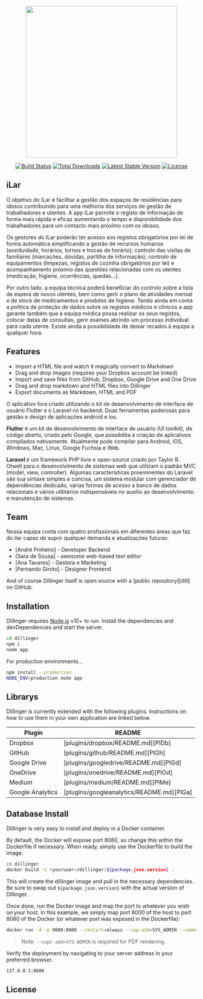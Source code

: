 <p align="center"><a href="https://laravel.com" target="_blank"><img src="https://www.opencodez.com/wp-content/uploads/2020/01/Google-flutter-logo.png" width="400"></a></p>

<p align="center">
<a href="https://travis-ci.org/laravel/framework"><img src="https://travis-ci.org/laravel/framework.svg" alt="Build Status"></a>
<a href="https://packagist.org/packages/laravel/framework"><img src="https://poser.pugx.org/laravel/framework/d/total.svg" alt="Total Downloads"></a>
<a href="https://packagist.org/packages/laravel/framework"><img src="https://poser.pugx.org/laravel/framework/v/stable.svg" alt="Latest Stable Version"></a>
<a href="https://packagist.org/packages/laravel/framework"><img src="https://poser.pugx.org/laravel/framework/license.svg" alt="License"></a>
</p>

## iLar
O objetivo do ILar é facilitar a gestão dos espaços de residências para idosos contribuindo para uma melhoria dos serviços de gestão de trabalhadores e utentes. A app ILar permite o registo de informação de forma mais rápida e eficaz aumentando o tempo e disponibilidade dos trabalhadores para um contacto mais próximo com os idosos.

Os gestores do ILar poderão ter acesso aos registos obrigatórios por lei de forma automática simplificando a gestão de recursos humanos (assiduidade, horários, turnos e trocas de horário); controlo das visitas de familiares (marcações, dúvidas, partilha de informação); controlo de equipamentos (limpezas, registos de cozinha obrigatórios por lei) e acompanhamento próximo das questões relacionadas com os utentes (medicação, higiene, ocorrências, quedas…).

Por outro lado, a equipa técnica poderá beneficiar do controlo sobre a lista de espera de novos utentes, bem como gerir o plano de atividades mensal e de stock de medicamentos e produtos de higiene. Tendo ainda em conta a política de proteção de dados sobre os registos médicos e clínicos a app garante também que a equipa médica possa realizar os seus registos, colocar datas de consultas, gerir exames abrindo um processo individual para cada utente. Existe ainda a possibilidade de deixar recados à equipa a qualquer hora.


## Features

- Import a HTML file and watch it magically convert to Markdown
- Drag and drop images (requires your Dropbox account be linked)
- Import and save files from GitHub, Dropbox, Google Drive and One Drive
- Drag and drop markdown and HTML files into Dillinger
- Export documents as Markdown, HTML and PDF

O aplicativo fora criado utilizando o kit de desenvolvimento de interface de usuário Flutter e o Laravel no backend. Duas ferramentas poderosas para gestão e design de aplicações android e ios.

<strong>Flutter</strong> é um kit de desenvolvimento de interface de usuário (UI toolkit), de código aberto, criado pelo Google, que possibilita a criação de aplicativos compilados nativamente. Atualmente pode compilar para Android, iOS, Windows, Mac, Linux, Google Fuchsia e Web.

<strong>Laravel </strong>é um framework PHP livre e open-source criado por Taylor B. Otwell para o desenvolvimento de sistemas web que utilizam o padrão MVC (model, view, controller). Algumas características proeminentes do Laravel são sua sintaxe simples e concisa, um sistema modular com gerenciador de dependências dedicado, várias formas de acesso a banco de dados relacionais e vários utilitários indispensáveis no auxílio ao desenvolvimento e manutenção de sistemas.  

## Team

Nossa equipa conta com quatro profissionais em diferentes áreas que faz do ilar capaz de suprir qualquer demanda e atualizações futuras:

- [André Pinheiro] - Developer Backend 
- [Sara de Sousa] - awesome web-based text editor
- [Ana Tavares] - Gestora e Marketing
- [Fernando Giroto] - Designer Frontend


And of course Dillinger itself is open source with a [public repository][dill]
 on GitHub.

## Installation

Dillinger requires [Node.js](https://nodejs.org/) v10+ to run.
Install the dependencies and devDependencies and start the server.

```sh
cd dillinger
npm i
node app
```

For production environments...

```sh
npm install --production
NODE_ENV=production node app
```

## Librarys

Dillinger is currently extended with the following plugins.
Instructions on how to use them in your own application are linked below.

| Plugin | README |
| ------ | ------ |
| Dropbox | [plugins/dropbox/README.md][PlDb] |
| GitHub | [plugins/github/README.md][PlGh] |
| Google Drive | [plugins/googledrive/README.md][PlGd] |
| OneDrive | [plugins/onedrive/README.md][PlOd] |
| Medium | [plugins/medium/README.md][PlMe] |
| Google Analytics | [plugins/googleanalytics/README.md][PlGa] |

## Database Install

Dillinger is very easy to install and deploy in a Docker container.

By default, the Docker will expose port 8080, so change this within the
Dockerfile if necessary. When ready, simply use the Dockerfile to
build the image.

```sh
cd dillinger
docker build -t <youruser>/dillinger:${package.json.version} .
```

This will create the dillinger image and pull in the necessary dependencies.
Be sure to swap out `${package.json.version}` with the actual
version of Dillinger.

Once done, run the Docker image and map the port to whatever you wish on
your host. In this example, we simply map port 8000 of the host to
port 8080 of the Docker (or whatever port was exposed in the Dockerfile):

```sh
docker run -d -p 8000:8080 --restart=always --cap-add=SYS_ADMIN --name=dillinger <youruser>/dillinger:${package.json.version}
```

> Note: `--capt-add=SYS-ADMIN` is required for PDF rendering.

Verify the deployment by navigating to your server address in
your preferred browser.

```sh
127.0.0.1:8000
```

## License

